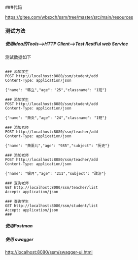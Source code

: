 ###代码

https://gitee.com/wbsxch/ssm/tree/master/src/main/resources

### 测试方法
##### 使用idea的Tools-->HTTP Client-->Test RestFul web Service
测试数据如下
```

### 添加学生
POST http://localhost:8080/ssm/student/add
Content-Type: application/json

{"name": "韩立","age": "25","classname": "1班"}

### 添加学生
POST http://localhost:8080/ssm/student/add
Content-Type: application/json

{"name": "萧炎","age": "24","classname": "1班"}

### 添加老师
POST http://localhost:8080/ssm/teacher/add
Content-Type: application/json

{"name": "萧薰儿","age": "985","subject": "历史"}

### 添加老师
POST http://localhost:8080/ssm/teacher/add
Content-Type: application/json

{"name": "银月","age": "211","subject": "政治"}

### 查询老师
GET http://localhost:8080/ssm/teacher/list
Accept: application/json

### 查询学生
GET http://localhost:8080/ssm/student/list
Accept: application/json
###

```

##### 使用Postman



##### 使用 swagger
<a href="http://localhost:8080/ssm/swagger-ui.html" target="_blank">http://localhost:8080/ssm/swagger-ui.html</a>



















































